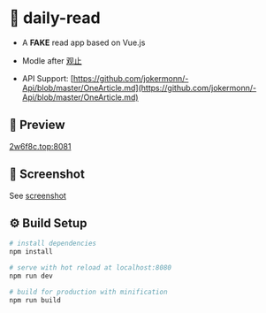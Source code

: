 # 📖 daily-read

- A **FAKE** read app based on Vue.js

- Modle after [观止](https://www.wandoujia.com/apps/com.meiriyiwen.app)

- API Support: [https://github.com/jokermonn/-Api/blob/master/OneArticle.md](https://github.com/jokermonn/-Api/blob/master/OneArticle.md)

## 👀 Preview
[2w6f8c.top:8081](http://2w6f8c.top:8081)

## 🔳 Screenshot
See [screenshot](https://github.com/2w6f8c/daily-read/tree/master/screenshot)

## ⚙ Build Setup

``` bash
# install dependencies
npm install

# serve with hot reload at localhost:8080
npm run dev

# build for production with minification
npm run build
```




